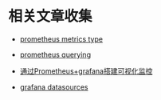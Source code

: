 # 相关文章收集

- [prometheus metrics type](https://prometheus.io/docs/concepts/metric_types/)

- [prometheus querying](https://prometheus.io/docs/prometheus/latest/querying/basics/)

- [通过Prometheus+grafana搭建可视化监控](https://tech.qimao.com/ce-shi-2/)

- [grafana datasources](https://grafana.com/docs/grafana/latest/datasources/prometheus/)
